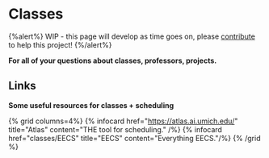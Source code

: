 # Classes

{%alert%} WIP - this page will develop as time goes on, please [contribute](/docs/contribute/) to help this project! {%/alert%}

**For all of your questions about classes, professors, projects.**

## Links

**Some useful resources for classes + scheduling**

{% grid columns=4%}
{% infocard href="https://atlas.ai.umich.edu/" title="Atlas" content="THE tool for scheduling." /%}
{% infocard href="classes/EECS" title="EECS" content="Everything EECS."/%}
{% /grid %}
